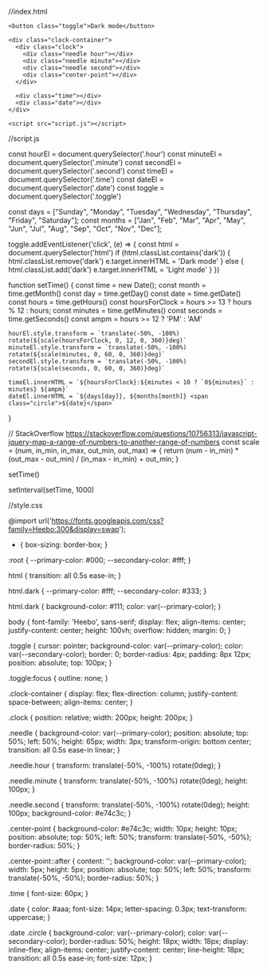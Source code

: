 //index.html
<!DOCTYPE html>
<html lang="en">
  <head>
    <meta charset="UTF-8" />
    <meta name="viewport" content="width=device-width, initial-scale=1.0" />
    <link rel="stylesheet" href="style.css" />
    <title>Theme Clock</title>
  </head>
  <body>
    <!-- Inspired by this dribbble shot https://dribbble.com/shots/5958443-Alarm-clock -->

    <button class="toggle">Dark mode</button>

    <div class="clock-container">
      <div class="clock">
        <div class="needle hour"></div>
        <div class="needle minute"></div>
        <div class="needle second"></div>
        <div class="center-point"></div>
      </div>

      <div class="time"></div>
      <div class="date"></div>
    </div>

    <script src="script.js"></script>
  </body>
</html>


//script.js

const hourEl = document.querySelector('.hour')
const minuteEl = document.querySelector('.minute')
const secondEl = document.querySelector('.second')
const timeEl = document.querySelector('.time')
const dateEl = document.querySelector('.date')
const toggle = document.querySelector('.toggle')

const days = ["Sunday", "Monday", "Tuesday", "Wednesday", "Thursday", "Friday", "Saturday"];
const months = ["Jan", "Feb", "Mar", "Apr", "May", "Jun", "Jul", "Aug", "Sep", "Oct", "Nov", "Dec"];

toggle.addEventListener('click', (e) => {
    const html = document.querySelector('html')
    if (html.classList.contains('dark')) {
        html.classList.remove('dark')
        e.target.innerHTML = 'Dark mode'
    } else {
        html.classList.add('dark')
        e.target.innerHTML = 'Light mode'
    }
})

function setTime() {
    const time = new Date();
    const month = time.getMonth()
    const day = time.getDay()
    const date = time.getDate()
    const hours = time.getHours()
    const hoursForClock = hours >= 13 ? hours % 12 : hours;
    const minutes = time.getMinutes()
    const seconds = time.getSeconds()
    const ampm = hours >= 12 ? 'PM' : 'AM'

    hourEl.style.transform = `translate(-50%, -100%) rotate(${scale(hoursForClock, 0, 12, 0, 360)}deg)`
    minuteEl.style.transform = `translate(-50%, -100%) rotate(${scale(minutes, 0, 60, 0, 360)}deg)`
    secondEl.style.transform = `translate(-50%, -100%) rotate(${scale(seconds, 0, 60, 0, 360)}deg)`

    timeEl.innerHTML = `${hoursForClock}:${minutes < 10 ? `0${minutes}` : minutes} ${ampm}`
    dateEl.innerHTML = `${days[day]}, ${months[month]} <span class="circle">${date}</span>`
}

// StackOverflow https://stackoverflow.com/questions/10756313/javascript-jquery-map-a-range-of-numbers-to-another-range-of-numbers
const scale = (num, in_min, in_max, out_min, out_max) => {
    return (num - in_min) * (out_max - out_min) / (in_max - in_min) + out_min;
}

setTime()

setInterval(setTime, 1000)

//style.css

@import url('https://fonts.googleapis.com/css?family=Heebo:300&display=swap');

* {
  box-sizing: border-box;
}

:root {
  --primary-color: #000;
  --secondary-color: #fff;
}

html {
  transition: all 0.5s ease-in;
}

html.dark {
  --primary-color: #fff;
  --secondary-color: #333;
}

html.dark {
  background-color: #111;
  color: var(--primary-color);
}

body {
  font-family: 'Heebo', sans-serif;
  display: flex;
  align-items: center;
  justify-content: center;
  height: 100vh;
  overflow: hidden;
  margin: 0;
}

.toggle {
  cursor: pointer;
  background-color: var(--primary-color);
  color: var(--secondary-color);
  border: 0;
  border-radius: 4px;
  padding: 8px 12px;
  position: absolute;
  top: 100px;
}

.toggle:focus {
  outline: none;
}

.clock-container {
  display: flex;
  flex-direction: column;
  justify-content: space-between;
  align-items: center;
}

.clock {
  position: relative;
  width: 200px;
  height: 200px;
}

.needle {
  background-color: var(--primary-color);
  position: absolute;
  top: 50%;
  left: 50%;
  height: 65px;
  width: 3px;
  transform-origin: bottom center;
  transition: all 0.5s ease-in linear;
}

.needle.hour {
  transform: translate(-50%, -100%) rotate(0deg);
}

.needle.minute {
  transform: translate(-50%, -100%) rotate(0deg);
  height: 100px;
}

.needle.second {
  transform: translate(-50%, -100%) rotate(0deg);
  height: 100px;
  background-color: #e74c3c;
}

.center-point {
  background-color: #e74c3c;
  width: 10px;
  height: 10px;
  position: absolute;
  top: 50%;
  left: 50%;
  transform: translate(-50%, -50%);
  border-radius: 50%;
}

.center-point::after {
  content: '';
  background-color: var(--primary-color);
  width: 5px;
  height: 5px;
  position: absolute;
  top: 50%;
  left: 50%;
  transform: translate(-50%, -50%);
  border-radius: 50%;
}

.time {
  font-size: 60px;
}

.date {
  color: #aaa;
  font-size: 14px;
  letter-spacing: 0.3px;
  text-transform: uppercase;
}

.date .circle {
  background-color: var(--primary-color);
  color: var(--secondary-color);
  border-radius: 50%;
  height: 18px;
  width: 18px;
  display: inline-flex;
  align-items: center;
  justify-content: center;
  line-height: 18px;
  transition: all 0.5s ease-in;
  font-size: 12px;
}
